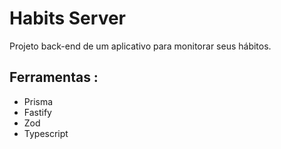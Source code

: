 # Habits Server

Projeto back-end de um aplicativo para monitorar seus hábitos.

## Ferramentas :

- Prisma
- Fastify
- Zod
- Typescript
